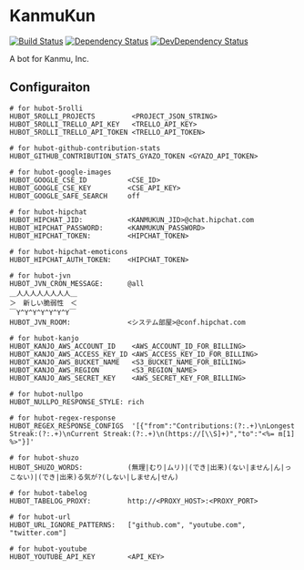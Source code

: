 # KanmuKun

[![Build Status][travis-image]][travis-url]
[![Dependency Status][daviddm-image]][daviddm-url]
[![DevDependency Status][daviddm-dev-image]][daviddm-dev-url]

A bot for Kanmu, Inc.

## Configuraiton

```
# for hubot-5rolli
HUBOT_5ROLLI_PROJECTS         <PROJECT_JSON_STRING>
HUBOT_5ROLLI_TRELLO_API_KEY   <TRELLO_API_KEY>
HUBOT_5ROLLI_TRELLO_API_TOKEN <TRELLO_API_TOKEN>

# for hubot-github-contribution-stats
HUBOT_GITHUB_CONTRIBUTION_STATS_GYAZO_TOKEN <GYAZO_API_TOKEN>

# for hubot-google-images
HUBOT_GOOGLE_CSE_ID          <CSE_ID>
HUBOT_GOOGLE_CSE_KEY         <CSE_API_KEY>
HUBOT_GOOGLE_SAFE_SEARCH     off

# for hubot-hipchat
HUBOT_HIPCHAT_JID:           <KANMUKUN_JID>@chat.hipchat.com
HUBOT_HIPCHAT_PASSWORD:      <KANMUKUN_PASSWORD>
HUBOT_HIPCHAT_TOKEN:         <HIPCHAT_TOKEN>

# for hubot-hipchat-emoticons
HUBOT_HIPCHAT_AUTH_TOKEN:    <HIPCHAT_TOKEN>

# for hubot-jvn
HUBOT_JVN_CRON_MESSAGE:      @all
＿人人人人人人人人＿
＞　新しい脆弱性　＜
￣Y^Y^Y^Y^Y^Y^Y￣
HUBOT_JVN_ROOM:              <システム部屋>@conf.hipchat.com

# for hubot-kanjo
HUBOT_KANJO_AWS_ACCOUNT_ID    <AWS_ACCOUNT_ID_FOR_BILLING>
HUBOT_KANJO_AWS_ACCESS_KEY_ID <AWS_ACCESS_KEY_ID_FOR_BILLING>
HUBOT_KANJO_AWS_BUCKET_NAME   <S3_BUCKET_NAME_FOR_BILLING>
HUBOT_KANJO_AWS_REGION        <S3_REGION_NAME>
HUBOT_KANJO_AWS_SECRET_KEY    <AWS_SECRET_KEY_FOR_BILLING>

# for hubot-nullpo
HUBOT_NULLPO_RESPONSE_STYLE: rich

# for hubot-regex-response
HUBOT_REGEX_RESPONSE_CONFIGS  '[{"from":"Contributions:(?:.+)\nLongest Streak:(?:.+)\nCurrent Streak:(?:.+)\n(https://[\\S]+)","to":"<%= m[1] %>"}]'

# for hubot-shuzo
HUBOT_SHUZO_WORDS:           (無理|むり|ムリ)|(でき|出来)(ない|ません|ん|っこない)|(でき|出来)る気が?(しない|しません|せん)

# for hubot-tabelog
HUBOT_TABELOG_PROXY:         http://<PROXY_HOST>:<PROXY_PORT>

# for hubot-url
HUBOT_URL_IGNORE_PATTERNS:   ["github.com", "youtube.com", "twitter.com"]

# for hubot-youtube
HUBOT_YOUTUBE_API_KEY        <API_KEY>
```


[travis-url]: https://travis-ci.org/kanmu/kanmukun
[travis-image]: https://img.shields.io/travis/kanmu/kanmukun.svg?style=flat-square
[daviddm-url]: https://david-dm.org/kanmu/kanmukun
[daviddm-image]: https://img.shields.io/david/kanmu/kanmukun.svg?style=flat-square
[daviddm-dev-url]: https://david-dm.org/kanmu/kanmukun#info=devDependencies
[daviddm-dev-image]: https://img.shields.io/david/dev/kanmu/kanmukun.svg?style=flat-square
